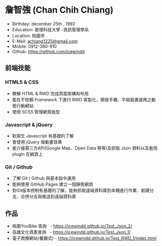 # 詹智強 (Chan Chih Chiang)
* Birthday: december 25th , 1992
* Education: 致理科技大學 -資訊管理學系
* Location: 桃園市
* E-Mail: achiang1225@gmail.com
* Mobile: 0912-380-910
* Github: https://github.com/icewindd
## 前端技能
### HTML5 & CSS
* 瞭解 HTML & RWD 完成頁面架構和布局
* 能在不依賴 Framework 下進行 RWD 客製化，開發手機、平板裝置適用之動態行動網站
* 使用 SCSS 管理網頁版型
### Javascript & jQuery
* 對原生 Javascript 有基礎的了解
* 會使用 jQuery 做動畫效果
* 能介接第三方API(Google Map、Open Data 等等)及抓取 Json 資料以及套用 plugin 在網頁上
### Git / Github
* 了解 Git / Github 與基本指令運用
* 能夠使用 GitHub Pages 建立一個靜態網頁
* 對Git版本控制有基礎的了解，能夠抓取遠端資料庫到本機進行作業、創建分支、合併分支與推送到遠端資料庫
## 作品
* 桃園YouBike 查詢    - https://icewindd.github.io/Test_Json_2/
* 高雄文化資產查詢     - https://icewindd.github.io/Test_Json_1/
* 電子商務網站(餐廳式) - https://icewindd.github.io/Test_RWD_1/index.html
